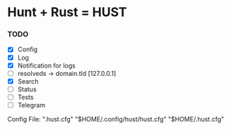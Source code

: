# Hunt + Rust = HUST

### TODO
- [x] Config
- [x] Log
- [x] Notification for logs
- [ ] resolveds -> domain.tld [127.0.0.1]
- [x] Search
- [ ] Status 
- [ ] Tests
- [ ] Telegram

Config File:
".hust.cfg"
"$HOME/.config/hust/hust.cfg"
"$HOME/.hust.cfg"